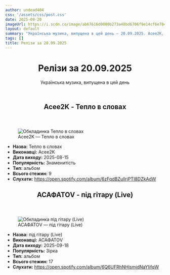 ```yaml
---
author: undead404
css: '/assets/css/post.css'
date: 2025-09-20
imageUrl: https://i.scdn.co/image/ab67616d0000b273a48bd6706f9e14cf6e704148
layout: default
summary: "Українська музика, випущена в цей день – 20.09.2025. Acee2K, АСАФАТОV та інші"
tags: []
title: Релізи за 20.09.2025
---
```


<main class="main-content">
  <header>
    <h1>Релізи за <time datetime="2025-09-20">20.09.2025</time></h1>
    <p class="summary">Українська музика, випущена в цей день</p>
      <ul class="tags">
      </ul>
  </header>
  <section class="releases">
    <article class="release">
      <header>
        <h2>
          Acee2K - Тепло в словах
        </h2>
      </header>
      <figure>
        <img src="https://i.scdn.co/image/ab67616d0000b273a48bd6706f9e14cf6e704148" alt="Обкладинка Тепло в словах">
        <figcaption>Acee2K — Тепло в словах</figcaption>
      </figure>
      <ul>
        <li><strong>Назва:</strong> Тепло в словах</li>
        <li><strong>Виконавці:</strong> Acee2K</li>
        <li><strong>Дата виходу:</strong> 2025-08-15</li>
        <li><strong>Популярність:</strong> Знаменитість</li>
        <li><strong>Тип:</strong> альбом</li>
        <li><strong>Всього стежин:</strong> 9</li>
        <li><strong>Слухати:</strong> <a href="https://open.spotify.com/album/6zFqdBZullrjPTI8DZkAdW" target="_blank">https:&#x2F;&#x2F;open.spotify.com&#x2F;album&#x2F;6zFqdBZullrjPTI8DZkAdW</a></li>
      </ul>
    </article>
    <article class="release">
      <header>
        <h2>
          АСАФАТОV - під гітару (Live)
        </h2>
      </header>
      <figure>
        <img src="https://i.scdn.co/image/ab67616d0000b273780d1b65a1f970d78bfd2017" alt="Обкладинка під гітару (Live)">
        <figcaption>АСАФАТОV — під гітару (Live)</figcaption>
      </figure>
      <ul>
        <li><strong>Назва:</strong> під гітару (Live)</li>
        <li><strong>Виконавці:</strong> АСАФАТОV</li>
        <li><strong>Дата виходу:</strong> 2025-09-18</li>
        <li><strong>Популярність:</strong> Зірка</li>
        <li><strong>Тип:</strong> альбом</li>
        <li><strong>Всього стежин:</strong> 17</li>
        <li><strong>Слухати:</strong> <a href="https://open.spotify.com/album/6Q6UFRhNHjsmjdNaYIifqW" target="_blank">https:&#x2F;&#x2F;open.spotify.com&#x2F;album&#x2F;6Q6UFRhNHjsmjdNaYIifqW</a></li>
      </ul>
    </article>
  </section>
</main>
